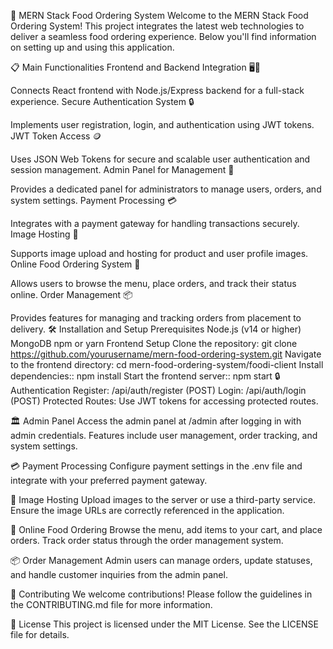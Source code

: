 🍔 MERN Stack Food Ordering System
Welcome to the MERN Stack Food Ordering System! This project integrates the latest web technologies to deliver a seamless food ordering experience. Below you'll find information on setting up and using this application.

📋 Main Functionalities
Frontend and Backend Integration 🖥️🔗

Connects React frontend with Node.js/Express backend for a full-stack experience.
Secure Authentication System 🔒

Implements user registration, login, and authentication using JWT tokens.
JWT Token Access 🪙

Uses JSON Web Tokens for secure and scalable user authentication and session management.
Admin Panel for Management 🏢

Provides a dedicated panel for administrators to manage users, orders, and system settings.
Payment Processing 💳

Integrates with a payment gateway for handling transactions securely.
Image Hosting 📸

Supports image upload and hosting for product and user profile images.
Online Food Ordering System 🍕

Allows users to browse the menu, place orders, and track their status online.
Order Management 📦

Provides features for managing and tracking orders from placement to delivery.
🛠️ Installation and Setup
Prerequisites
Node.js (v14 or higher)
MongoDB
npm or yarn
Frontend Setup
Clone the repository:
git clone https://github.com/yourusername/mern-food-ordering-system.git
Navigate to the frontend directory:
cd mern-food-ordering-system/foodi-client
Install dependencies::
npm install
Start the frontend server::
npm start
🔒 Authentication
Register: /api/auth/register (POST) Login: /api/auth/login (POST) Protected Routes: Use JWT tokens for accessing protected routes.

🏛️ Admin Panel
Access the admin panel at /admin after logging in with admin credentials. Features include user management, order tracking, and system settings.

💳 Payment Processing
Configure payment settings in the .env file and integrate with your preferred payment gateway.

📸 Image Hosting
Upload images to the server or use a third-party service. Ensure the image URLs are correctly referenced in the application.

🍕 Online Food Ordering
Browse the menu, add items to your cart, and place orders. Track order status through the order management system.

📦 Order Management
Admin users can manage orders, update statuses, and handle customer inquiries from the admin panel.

🤝 Contributing
We welcome contributions! Please follow the guidelines in the CONTRIBUTING.md file for more information.

📄 License
This project is licensed under the MIT License. See the LICENSE file for details.
